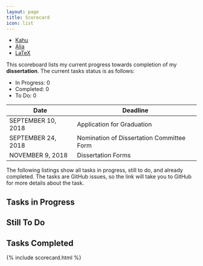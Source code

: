 ```yaml
---
layout: page
title: Scorecard
icon: list
---
```


<div id="messages"></div>

<!-- Quick Links -->
<ul class="list-unstyled list-inline">
    <li>
        <a href="https://kahu.bengfort.com">
            <i class="fa fa-globe"></i> Kahu
        </a>
    </li>
    <li>
        <a href="https://github.com/bbengfort/alia">
            <i class="fa fa-github"></i> Alia
        </a>
    </li>
    <li>
        <a href="https://github.com/bbengfort/printing-press">
            <i class="fa fa-book"></i> LaTeX
        </a>
    </li>
</ul>

This scoreboard lists my current progress towards completion of my **dissertation**. The current tasks status is as follows:

<!-- Big numbers status with counts -->
<ul class="taskCounts">
    <li id="inProgressCount">In Progress: <span class="count">0</span></li>
    <li id="doneCount">Completed: <span class="count">0</span></li>
    <li id="readyCount">To Do: <span class="count">0</span></li>
</ul>

<!-- Progress Bar contains a stacked bar with in-progress and done tasks -->
<div id="progressBar">
    <span id="inProgressBar"></span>
    <span id="doneBar"></span>
</div>

<table>
    <thead>
        <th>Date</th>
        <th>Deadline</th>
    </thead>
    <tbody>
        <tr>
            <td>SEPTEMBER 10, 2018</td>
            <td>Application for Graduation</td>
            <!-- All Grad Students: Final date to submit the Application for Graduation in order to graduate this semester/term. -->
        </tr>
        <tr>
            <td>SEPTEMBER 24, 2018</td>
            <td>Nomination of Dissertation Committee Form</td>
            <!-- Doctoral Students: Final date to submit Nomination of Dissertation Committee Form to the Office of the Registrar.  Committee form must be submitted at least 6 weeks before the scheduled defense. -->
        </tr>
        <tr>
            <td>NOVEMBER 9, 2018</td>
            <td>Dissertation Forms</td>
            <!-- Doctoral Students: Final date to submit: dissertation via ETD System and electronic publication form, to the Office of the Registrar.
            Dissertation directors to submit signed Report of Examining Committee form to the Office of the Registrar. -->
        </tr>
    </tbody>
</table>

The following listings show all tasks in progress, still to do, and already completed. The tasks are GitHub issues, so the link will take you to GitHub for more details about the task.

## Tasks in Progress

<ul id="inProgressList" class="taskList"></ul>

## Still To Do

<ul id="readyList" class="taskList"></ul>

## Tasks Completed

<ul id="doneList" class="taskList"></ul>

<!-- this loads the javascript for the scorecard app -->
{% include scorecard.html %}
